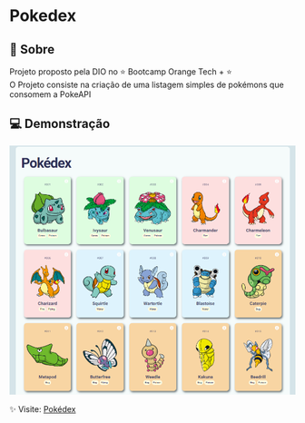 # Pokedex

## 📎 Sobre 

Projeto proposto pela DIO no ⭐ Bootcamp Orange Tech + ⭐ <br>
O Projeto consiste na criação de uma listagem simples de pokémons que consomem a PokeAPI

## 💻 Demonstração

<img src="./assets/img/apresentationMenu.png" alt="Pre visualização da pokédex, lista de pokemons"> <br>

✨ Visite: <a href="https://pokedex-imetzker.netlify.app/" rel="Site" target="_blank">Pokédex</a>
